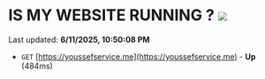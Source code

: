 # IS MY WEBSITE RUNNING ? [![](https://img.shields.io/static/v1?label=Sponsor&message=%E2%9D%A4&logo=GitHub&color=%23fe8e86)](https://github.com/sponsors/Youssef-Lehmam)

Last updated: **6/11/2025, 10:50:08 PM**

- `GET` [https://youssefservice.me](https://youssefservice.me) - **Up** (484ms)
